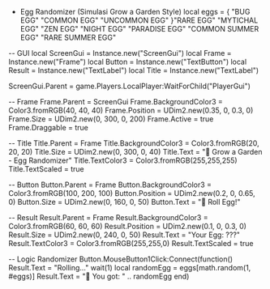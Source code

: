 - Egg Randomizer (Simulasi Grow a Garden Style)
local eggs = {
 "BUG EGG"
 "COMMON EGG"
 "UNCOMMON EGG"
}"RARE EGG"
"MYTICHAL EGG"
"ZEN EGG"
"NIGHT EGG"
"PARADISE EGG"
"COMMON SUMMER EGG"
"RARE SUMMER EGG"

-- GUI
local ScreenGui = Instance.new("ScreenGui")
local Frame = Instance.new("Frame")
local Button = Instance.new("TextButton")
local Result = Instance.new("TextLabel")
local Title = Instance.new("TextLabel")

ScreenGui.Parent = game.Players.LocalPlayer:WaitForChild("PlayerGui")

-- Frame
Frame.Parent = ScreenGui
Frame.BackgroundColor3 = Color3.fromRGB(40, 40, 40)
Frame.Position = UDim2.new(0.35, 0, 0.3, 0)
Frame.Size = UDim2.new(0, 300, 0, 200)
Frame.Active = true
Frame.Draggable = true

-- Title
Title.Parent = Frame
Title.BackgroundColor3 = Color3.fromRGB(20, 20, 20)
Title.Size = UDim2.new(0, 300, 0, 40)
Title.Text = "🌱 Grow a Garden - Egg Randomizer"
Title.TextColor3 = Color3.fromRGB(255,255,255)
Title.TextScaled = true

-- Button
Button.Parent = Frame
Button.BackgroundColor3 = Color3.fromRGB(100, 200, 100)
Button.Position = UDim2.new(0.2, 0, 0.65, 0)
Button.Size = UDim2.new(0, 160, 0, 50)
Button.Text = "🎲 Roll Egg!"

-- Result
Result.Parent = Frame
Result.BackgroundColor3 = Color3.fromRGB(60, 60, 60)
Result.Position = UDim2.new(0.1, 0, 0.3, 0)
Result.Size = UDim2.new(0, 240, 0, 50)
Result.Text = "Your Egg: ???"
Result.TextColor3 = Color3.fromRGB(255,255,0)
Result.TextScaled = true

-- Logic Randomizer
Button.MouseButton1Click:Connect(function()
    Result.Text = "Rolling..."
    wait(1)
    local randomEgg = eggs[math.random(1, #eggs)]
    Result.Text = "🎉 You got: " .. randomEgg
end)
